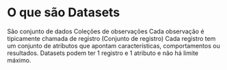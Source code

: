 # O que são Datasets

São conjunto de dados
Coleções de observações
Cada observação é tipicamente chamada de registro (Conjunto de registro)
Cada registro tem um conjunto de atributos que apontam características, comportamentos ou resultados.
Datasets podem ter 1 registro e 1 atributo e não há limite máximo.
